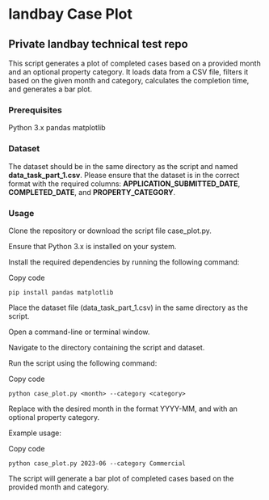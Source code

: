 # landbay Case Plot

## Private landbay technical test repo

This script generates a plot of completed cases based on a provided month and an optional property category. It loads data from a CSV file, filters it based on the given month and category, calculates the completion time, and generates a bar plot.

### Prerequisites
Python 3.x
pandas
matplotlib

### Dataset
The dataset should be in the same directory as the script and named **data_task_part_1.csv**. Please ensure that the dataset is in the correct format with the required columns: **APPLICATION_SUBMITTED_DATE**, **COMPLETED_DATE**, and **PROPERTY_CATEGORY**.

### Usage
Clone the repository or download the script file case_plot.py.

Ensure that Python 3.x is installed on your system.

Install the required dependencies by running the following command:

Copy code
```
pip install pandas matplotlib
```
Place the dataset file (data_task_part_1.csv) in the same directory as the script.

Open a command-line or terminal window.

Navigate to the directory containing the script and dataset.

Run the script using the following command:

Copy code
```
python case_plot.py <month> --category <category>
```
Replace <month> with the desired month in the format YYYY-MM, and <category> with an optional property category.

Example usage:

Copy code
```
python case_plot.py 2023-06 --category Commercial
```
The script will generate a bar plot of completed cases based on the provided month and category.


